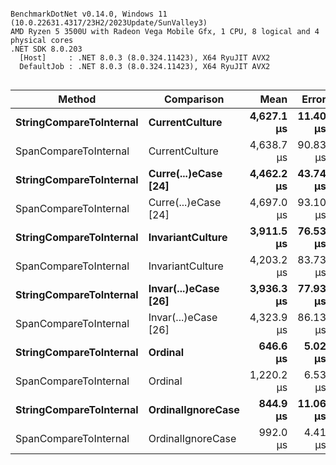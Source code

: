 ```

BenchmarkDotNet v0.14.0, Windows 11 (10.0.22631.4317/23H2/2023Update/SunValley3)
AMD Ryzen 5 3500U with Radeon Vega Mobile Gfx, 1 CPU, 8 logical and 4 physical cores
.NET SDK 8.0.203
  [Host]     : .NET 8.0.3 (8.0.324.11423), X64 RyuJIT AVX2
  DefaultJob : .NET 8.0.3 (8.0.324.11423), X64 RyuJIT AVX2


```
| Method                  | Comparison           | Mean       | Error    | StdDev    | Median     | Allocated |
|------------------------ |--------------------- |-----------:|---------:|----------:|-----------:|----------:|
| **StringCompareToInternal** | **CurrentCulture**       | **4,627.1 μs** | **11.40 μs** |  **10.66 μs** | **4,623.4 μs** |       **3 B** |
| SpanCompareToInternal   | CurrentCulture       | 4,638.7 μs | 90.83 μs | 161.46 μs | 4,556.0 μs |       3 B |
| **StringCompareToInternal** | **Curre(...)eCase [24]** | **4,462.2 μs** | **43.74 μs** |  **36.52 μs** | **4,448.4 μs** |       **3 B** |
| SpanCompareToInternal   | Curre(...)eCase [24] | 4,697.0 μs | 93.10 μs | 174.86 μs | 4,625.7 μs |       3 B |
| **StringCompareToInternal** | **InvariantCulture**     | **3,911.5 μs** | **76.53 μs** | **123.58 μs** | **3,892.6 μs** |       **2 B** |
| SpanCompareToInternal   | InvariantCulture     | 4,203.2 μs | 83.73 μs | 194.06 μs | 4,129.3 μs |       3 B |
| **StringCompareToInternal** | **Invar(...)eCase [26]** | **3,936.3 μs** | **77.93 μs** | **171.05 μs** | **3,852.3 μs** |       **3 B** |
| SpanCompareToInternal   | Invar(...)eCase [26] | 4,323.9 μs | 86.13 μs | 159.65 μs | 4,318.3 μs |       3 B |
| **StringCompareToInternal** | **Ordinal**              |   **646.6 μs** |  **5.02 μs** |   **4.19 μs** |   **646.8 μs** |         **-** |
| SpanCompareToInternal   | Ordinal              | 1,220.2 μs |  6.53 μs |   5.45 μs | 1,219.9 μs |       1 B |
| **StringCompareToInternal** | **OrdinalIgnoreCase**    |   **844.9 μs** | **11.06 μs** |  **10.35 μs** |   **840.8 μs** |         **-** |
| SpanCompareToInternal   | OrdinalIgnoreCase    |   992.0 μs |  4.41 μs |   3.68 μs |   990.9 μs |       1 B |
